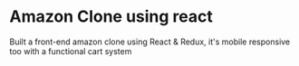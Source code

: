 # Amazon Clone using react

Built a front-end amazon clone using React & Redux, it's mobile responsive too with a functional cart system
